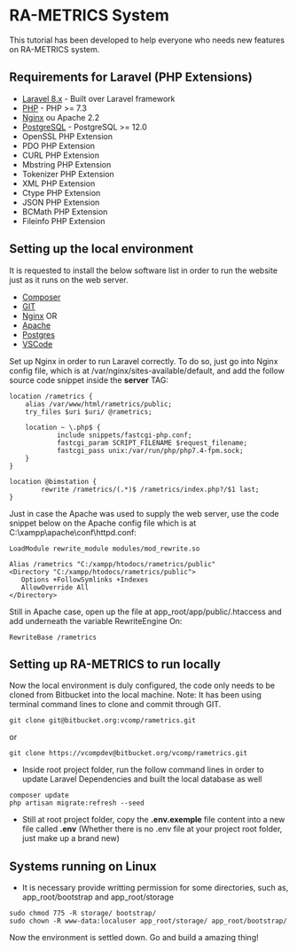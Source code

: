 # RA-METRICS System

This tutorial has been developed to help everyone who needs new features on RA-METRICS system.

## Requirements for Laravel (PHP Extensions)

* [Laravel 8.x](https://laravel.com/docs/8.x) - Built over Laravel framework
* [PHP](http://www.php.net/) - PHP >= 7.3
* [Nginx](https://www.nginx.com/) ou Apache 2.2
* [PostgreSQL](https://www.postgresql.org/) - PostgreSQL >= 12.0
* OpenSSL PHP Extension
* PDO PHP Extension
* CURL PHP Extension
* Mbstring PHP Extension
* Tokenizer PHP Extension
* XML PHP Extension
* Ctype PHP Extension
* JSON PHP Extension
* BCMath PHP Extension
* Fileinfo PHP Extension

## Setting up the local environment

It is requested to install the below software list in order to run the website just as it runs on the web server.

* [Composer](https://getcomposer.org/)
* [GIT](https://git-scm.com/)
* [Nginx](https://www.nginx.com/) OR 
* [Apache](https://www.apache.org/)
* [Postgres](https://www.postgresql.org/)
* [VSCode](https://code.visualstudio.com/)

Set up Nginx in order to run Laravel correctly. To do so, just go into Nginx config file, which is at /var/nginx/sites-available/default, and add the follow source code snippet inside the **server** TAG:

```
location /rametrics {
    alias /var/www/html/rametrics/public;
    try_files $uri $uri/ @rametrics;

    location ~ \.php$ {
            include snippets/fastcgi-php.conf;
            fastcgi_param SCRIPT_FILENAME $request_filename;
            fastcgi_pass unix:/var/run/php/php7.4-fpm.sock;
    }
}

location @bimstation {
        rewrite /rametrics/(.*)$ /rametrics/index.php?/$1 last;
}
```

Just in case the Apache was used to supply the web server, use the code snippet below on the Apache config file which is at C:\xampp\apache\conf\httpd.conf:

```
LoadModule rewrite_module modules/mod_rewrite.so

Alias /rametrics "C:/xampp/htodocs/rametrics/public"
<Directory "C:/xampp/htodocs/rametrics/public">
   Options +FollowSymlinks +Indexes
   AllowOverride All
</Directory>

```

Still in Apache case, open up the file at app_root/app/public/.htaccess and add underneath the variable RewriteEngine On:

```
RewriteBase /rametrics
```

## Setting up RA-METRICS to run locally

Now the local environment is duly configured, the code only needs to be cloned from Bitbucket into the local machine. Note: It has been using terminal command lines to clone and commit through GIT.

```
git clone git@bitbucket.org:vcomp/rametrics.git
```
or
```
git clone https://vcompdev@bitbucket.org/vcomp/rametrics.git
```

* Inside root project folder, run the follow command lines in order to update Laravel Dependencies and built the local database as well
```
composer update
php artisan migrate:refresh --seed
```
* Still at root project folder, copy the **.env.exemple** file content into a new file called **.env** (Whether there is no .env file at your project root folder, just make up a brand new)

## Systems running on Linux

* It is necessary provide writting permission for some directories, such as, app_root/bootstrap and app_root/storage

```
sudo chmod 775 -R storage/ bootstrap/
sudo chown -R www-data:localuser app_root/storage/ app_root/bootstrap/ 
```

Now the environment is settled down. Go and build a amazing thing!
